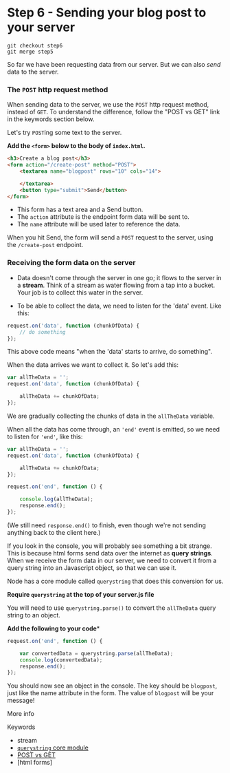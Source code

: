 # Step 6 - Sending your blog post to your server

```
git checkout step6
git merge step5
```

So far we have been requesting data from our server.  But we can also *send* data to the server.  

### The `POST` http request method

When sending data to the server, we use the `POST` http request method, instead of `GET`.  To understand the difference, follow the "POST vs GET" link in the keywords section below.

Let's try `POST`ing some text to the server.

**Add the `<form>` below to the body of `index.html`.**

```html
<h3>Create a blog post</h3>
<form action="/create-post" method="POST">
    <textarea name="blogpost" rows="10" cols="14">

    </textarea>
    <button type="submit">Send</button>
</form>
```

* This form has a text area and a Send button.  
* The `action` attribute is the endpoint form data will be sent to.
* The `name` attribute will be used later to reference the data.

When you hit Send, the form will send a `POST` request to the server, using the `/create-post` endpoint.

### Receiving the form data on the server

* Data doesn't come through the server in one go; it flows to the server in a **stream**.  Think of a stream as water flowing from a tap into a bucket.  Your job is to collect this water in the server.

* To be able to collect the data, we need to listen for the 'data' event.  Like this:

```js
request.on('data', function (chunkOfData) {
    // do something
});
```

This above code means "when the 'data' starts to arrive, do something".

When the data arrives we want to collect it.  So let's add this:

```js
var allTheData = '';
request.on('data', function (chunkOfData) {

    allTheData += chunkOfData;
});
```
We are gradually collecting the chunks of data in the `allTheData` variable.

When all the data has come through, an `'end'` event is emitted, so we need to listen for `'end'`, like this:

```js
var allTheData = '';
request.on('data', function (chunkOfData) {

    allTheData += chunkOfData;
});

request.on('end', function () {

    console.log(allTheData);
    response.end();
});
```

(We still need `response.end()` to finish, even though we're not sending anything back to the client here.)

If you look in the console, you will probably see something a bit strange.  This is because html forms send data over the internet as **query strings**.  When we receive the form data in our server, we need to convert it from a query string into an Javascript object, so that we can use it.

Node has a core module called `querystring` that does this conversion for us.

**Require `querystring` at the top of your server.js file**

You will need to use `querystring.parse()` to convert the `allTheData` query string to an object.

**Add the following to your code***

```js
request.on('end', function () {

    var convertedData = querystring.parse(allTheData);
    console.log(convertedData);
    response.end();
});
```

You should now see an object in the console.  The key should be `blogpost`, just like the name attribute in the form.  The value of `blogpost` will be your message!



More info




Keywords
* stream
* [`querystring` core module](https://nodejs.org/api/querystring.html)
* [POST vs GET](http://www.w3schools.com/tags/ref_httpmethods.asp)
* [html forms]
